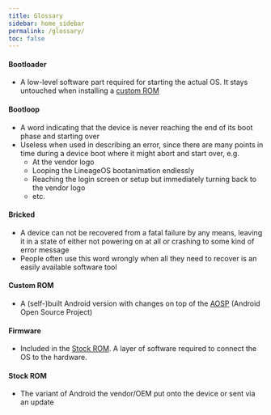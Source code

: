 ```yaml
---
title: Glossary
sidebar: home_sidebar
permalink: /glossary/
toc: false
---
```


<style>
  .highlighted {
    font-weight: normal;
    text-decoration: underline;
  }
</style>

<script type="text/javascript">
  var lastHash = "";
  $(window).on('load', function(){
    locationHashChanged();
  });

  function locationHashChanged(e) {
    highlight(location.hash, lastHash);
    lastHash = location.hash;
  }

  function highlight(hash, oldHash) {
    $(hash).addClass("highlighted");
    $(oldHash).removeClass("highlighted");
  }

  window.onhashchange = locationHashChanged;
</script>

#### Bootloader

- A low-level software part required for starting the actual OS. It stays untouched when installing a [custom ROM](#custom-rom)

#### Bootloop

- A word indicating that the device is never reaching the end of its boot phase and starting over
- Useless when used in describing an error, since there are many points in time during a device boot where it might abort and start over, e.g.
  - At the vendor logo
  - Looping the LineageOS bootanimation endlessly
  - Reaching the login screen or setup but immediately turning back to the vendor logo
  - etc.

#### Bricked

- A device can not be recovered from a fatal failure by any means, leaving it in a state of either not powering on at all or crashing to some kind of
  error message
- People often use this word wrongly when all they need to recover is an easily available software tool

#### Custom ROM

- A (self-)built Android version with changes on top of the [AOSP](https://source.android.com/) (Android Open Source Project)

#### Firmware

- Included in the [Stock ROM](#stock-rom). A layer of software required to connect the OS to the hardware.

#### Stock ROM

- The variant of Android the vendor/OEM put onto the device or sent via an update

